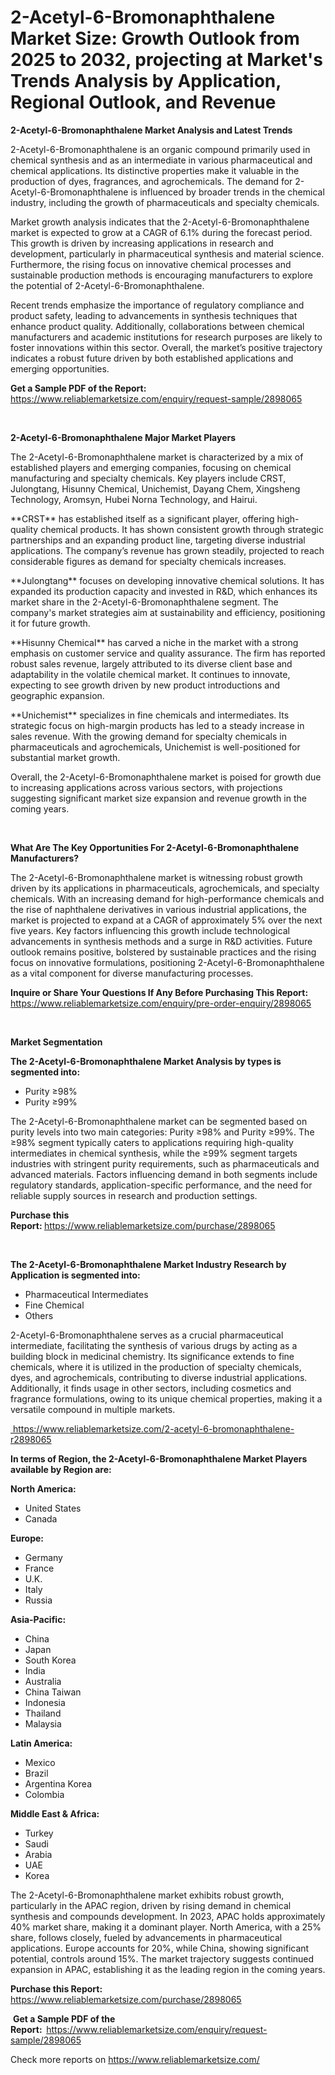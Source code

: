 <p><h1>2-Acetyl-6-Bromonaphthalene Market Size: Growth Outlook from 2025 to 2032, projecting at Market's Trends Analysis by Application, Regional Outlook, and Revenue</h1></p><p><strong>2-Acetyl-6-Bromonaphthalene Market Analysis and Latest Trends</strong></p>
<p><p>2-Acetyl-6-Bromonaphthalene is an organic compound primarily used in chemical synthesis and as an intermediate in various pharmaceutical and chemical applications. Its distinctive properties make it valuable in the production of dyes, fragrances, and agrochemicals. The demand for 2-Acetyl-6-Bromonaphthalene is influenced by broader trends in the chemical industry, including the growth of pharmaceuticals and specialty chemicals.</p><p>Market growth analysis indicates that the 2-Acetyl-6-Bromonaphthalene market is expected to grow at a CAGR of 6.1% during the forecast period. This growth is driven by increasing applications in research and development, particularly in pharmaceutical synthesis and material science. Furthermore, the rising focus on innovative chemical processes and sustainable production methods is encouraging manufacturers to explore the potential of 2-Acetyl-6-Bromonaphthalene.</p><p>Recent trends emphasize the importance of regulatory compliance and product safety, leading to advancements in synthesis techniques that enhance product quality. Additionally, collaborations between chemical manufacturers and academic institutions for research purposes are likely to foster innovations within this sector. Overall, the market’s positive trajectory indicates a robust future driven by both established applications and emerging opportunities.</p></p>
<p><strong>Get a Sample PDF of the Report:&nbsp;</strong> <a href="https://www.reliablemarketsize.com/enquiry/request-sample/2898065?utm_campaign=3555&utm_medium=2&utm_source=Github&utm_content=ia&utm_term=15032025&utm_id=2-acetyl-6-bromonaphthalene">https://www.reliablemarketsize.com/enquiry/request-sample/2898065</a></p>
<p>&nbsp;</p>
<p><strong>2-Acetyl-6-Bromonaphthalene Major Market Players</strong></p>
<p><p>The 2-Acetyl-6-Bromonaphthalene market is characterized by a mix of established players and emerging companies, focusing on chemical manufacturing and specialty chemicals. Key players include CRST, Julongtang, Hisunny Chemical, Unichemist, Dayang Chem, Xingsheng Technology, Aromsyn, Hubei Norna Technology, and Hairui.</p><p>**CRST** has established itself as a significant player, offering high-quality chemical products. It has shown consistent growth through strategic partnerships and an expanding product line, targeting diverse industrial applications. The company’s revenue has grown steadily, projected to reach considerable figures as demand for specialty chemicals increases.</p><p>**Julongtang** focuses on developing innovative chemical solutions. It has expanded its production capacity and invested in R&D, which enhances its market share in the 2-Acetyl-6-Bromonaphthalene segment. The company's market strategies aim at sustainability and efficiency, positioning it for future growth.</p><p>**Hisunny Chemical** has carved a niche in the market with a strong emphasis on customer service and quality assurance. The firm has reported robust sales revenue, largely attributed to its diverse client base and adaptability in the volatile chemical market. It continues to innovate, expecting to see growth driven by new product introductions and geographic expansion.</p><p>**Unichemist** specializes in fine chemicals and intermediates. Its strategic focus on high-margin products has led to a steady increase in sales revenue. With the growing demand for specialty chemicals in pharmaceuticals and agrochemicals, Unichemist is well-positioned for substantial market growth.</p><p>Overall, the 2-Acetyl-6-Bromonaphthalene market is poised for growth due to increasing applications across various sectors, with projections suggesting significant market size expansion and revenue growth in the coming years.</p></p>
<p>&nbsp;</p>
<p><strong>What Are The Key Opportunities For 2-Acetyl-6-Bromonaphthalene Manufacturers?</strong></p>
<p><p>The 2-Acetyl-6-Bromonaphthalene market is witnessing robust growth driven by its applications in pharmaceuticals, agrochemicals, and specialty chemicals. With an increasing demand for high-performance chemicals and the rise of naphthalene derivatives in various industrial applications, the market is projected to expand at a CAGR of approximately 5% over the next five years. Key factors influencing this growth include technological advancements in synthesis methods and a surge in R&D activities. Future outlook remains positive, bolstered by sustainable practices and the rising focus on innovative formulations, positioning 2-Acetyl-6-Bromonaphthalene as a vital component for diverse manufacturing processes.</p></p>
<p><strong>Inquire or Share Your Questions If Any Before Purchasing This Report:</strong> <a href="https://www.reliablemarketsize.com/enquiry/pre-order-enquiry/2898065?utm_campaign=3555&utm_medium=2&utm_source=Github&utm_content=ia&utm_term=15032025&utm_id=2-acetyl-6-bromonaphthalene">https://www.reliablemarketsize.com/enquiry/pre-order-enquiry/2898065</a></p>
<p>&nbsp;</p>
<p><strong>Market Segmentation</strong></p>
<p><strong>The 2-Acetyl-6-Bromonaphthalene Market Analysis by types is segmented into:</strong></p>
<p><ul><li>Purity ≥98%</li><li>Purity ≥99%</li></ul></p>
<p><p>The 2-Acetyl-6-Bromonaphthalene market can be segmented based on purity levels into two main categories: Purity ≥98% and Purity ≥99%. The ≥98% segment typically caters to applications requiring high-quality intermediates in chemical synthesis, while the ≥99% segment targets industries with stringent purity requirements, such as pharmaceuticals and advanced materials. Factors influencing demand in both segments include regulatory standards, application-specific performance, and the need for reliable supply sources in research and production settings.</p></p>
<p><strong>Purchase this Report:&nbsp;</strong><a href="https://www.reliablemarketsize.com/purchase/2898065?utm_campaign=3555&utm_medium=2&utm_source=Github&utm_content=ia&utm_term=15032025&utm_id=2-acetyl-6-bromonaphthalene">https://www.reliablemarketsize.com/purchase/2898065</a></p>
<p>&nbsp;</p>
<p><strong>The 2-Acetyl-6-Bromonaphthalene Market Industry Research by Application is segmented into:</strong></p>
<p><ul><li>Pharmaceutical Intermediates</li><li>Fine Chemical</li><li>Others</li></ul></p>
<p><p>2-Acetyl-6-Bromonaphthalene serves as a crucial pharmaceutical intermediate, facilitating the synthesis of various drugs by acting as a building block in medicinal chemistry. Its significance extends to fine chemicals, where it is utilized in the production of specialty chemicals, dyes, and agrochemicals, contributing to diverse industrial applications. Additionally, it finds usage in other sectors, including cosmetics and fragrance formulations, owing to its unique chemical properties, making it a versatile compound in multiple markets.</p></p>
<p><a href="https://www.reliablemarketsize.com/2-acetyl-6-bromonaphthalene-r2898065?utm_campaign=3555&utm_medium=2&utm_source=Github&utm_content=ia&utm_term=15032025&utm_id=2-acetyl-6-bromonaphthalene">&nbsp;https://www.reliablemarketsize.com/2-acetyl-6-bromonaphthalene-r2898065</a></p>
<p><strong>In terms of Region, the 2-Acetyl-6-Bromonaphthalene Market Players available by Region are:</strong></p>
<p>
    <p> <strong> North America: </strong>
        <ul>
            <li>United States</li>
            <li>Canada</li>
        </ul>
        </p> 
    <p> <strong> Europe: </strong>
        <ul>
            <li>Germany</li>
            <li>France</li>
            <li>U.K.</li>
            <li>Italy</li>
            <li>Russia</li>
        </ul>
        </p> 
    <p> <strong> Asia-Pacific: </strong>
        <ul>
            <li>China</li>
            <li>Japan</li>
            <li>South Korea</li>
            <li>India</li>
            <li>Australia</li>
            <li>China Taiwan</li>
            <li>Indonesia</li>
            <li>Thailand</li>
            <li>Malaysia</li>
        </ul>
        </p> 
    <p> <strong> Latin America: </strong>
        <ul>
            <li>Mexico</li>
            <li>Brazil</li>
            <li>Argentina Korea</li>
            <li>Colombia</li>
        </ul>
        </p> 
    <p> <strong> Middle East & Africa: </strong>
        <ul>
            <li>Turkey</li>
            <li>Saudi</li>
            <li>Arabia</li>
            <li>UAE</li>
            <li>Korea</li>
        </ul>
    </p>
    </p>
<p><p>The 2-Acetyl-6-Bromonaphthalene market exhibits robust growth, particularly in the APAC region, driven by rising demand in chemical synthesis and compounds development. In 2023, APAC holds approximately 40% market share, making it a dominant player. North America, with a 25% share, follows closely, fueled by advancements in pharmaceutical applications. Europe accounts for 20%, while China, showing significant potential, controls around 15%. The market trajectory suggests continued expansion in APAC, establishing it as the leading region in the coming years.</p></p>
<p><strong>Purchase this Report: </strong><a href="https://www.reliablemarketsize.com/purchase/2898065?utm_campaign=3555&utm_medium=2&utm_source=Github&utm_content=ia&utm_term=15032025&utm_id=2-acetyl-6-bromonaphthalene">https://www.reliablemarketsize.com/purchase/2898065</a></p>
<p>&nbsp;<strong>Get a Sample PDF of the Report:&nbsp;&nbsp;</strong><a href="https://www.reliablemarketsize.com/enquiry/request-sample/2898065?utm_campaign=3555&utm_medium=2&utm_source=Github&utm_content=ia&utm_term=15032025&utm_id=2-acetyl-6-bromonaphthalene">https://www.reliablemarketsize.com/enquiry/request-sample/2898065</a></p>
<p><strong></strong></p>
<p>Check more reports on <a href="https://www.reliablemarketsize.com/?utm_campaign=3555&utm_medium=2&utm_source=Github&utm_content=ia&utm_term=15032025&utm_id=2-acetyl-6-bromonaphthalene">https://www.reliablemarketsize.com/</a></p>